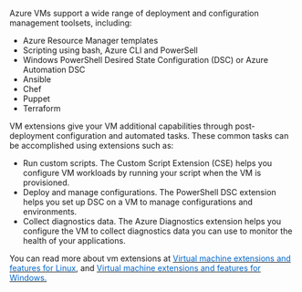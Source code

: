 

Azure VMs support a wide range of deployment and configuration management toolsets, including:

- Azure Resource Manager templates
- Scripting using bash, Azure CLI and PowerSell
- Windows PowerShell Desired State Configuration (DSC) or Azure Automation DSC
- Ansible
- Chef
- Puppet
- Terraform

VM extensions give your VM additional capabilities through post-deployment configuration and automated tasks. These common tasks can be accomplished using extensions such as:

- Run custom scripts. The Custom Script Extension (CSE) helps you configure VM workloads by running your script when the VM is provisioned.
- Deploy and manage configurations. The PowerShell DSC extension helps you set up DSC on a VM to manage configurations and environments.
- Collect diagnostics data. The Azure Diagnostics extension helps you configure the VM to collect diagnostics data you can use to monitor the health of your applications.
 
You can read more about vm extensions at <a href="https://docs.microsoft.com/en-us/azure/virtual-machines/extensions/features-linux" target="_blank"><span style="color: #0066cc;" color="#0066cc">Virtual machine extensions and features for Linux</span></a>, and <a href="https://docs.microsoft.com/en-us/azure/virtual-machines/extensions/features-windows" target="_blank"><span style="color: #0066cc;" color="#0066cc">Virtual machine extensions and features for Windows.</span></a>
